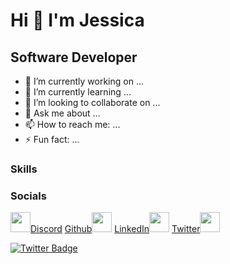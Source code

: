 Hi 👋 I'm Jessica
=================

Software Developer
------------------

- 🔭 I’m currently working on ...
- 🌱 I’m currently learning ...
- 👯 I’m looking to collaborate on ...
- 💬 Ask me about ...
- 📫 How to reach me: ...
- ⚡ Fun fact: ...


### Skills

<!--use html and css - find icons -->

### Socials

 <p align="left">
<a href="https://discord.com/users/Vivid Explorer#9347" target="_blank" rel="noreferrer"><img src="#" width="32" height="32" />Discord</a>
<a href="https://www.github.com/jessmccollum" target="_blank" rel="noreferrer">Github<img src="#" width="32" height="32" /></a>
<a href="https://www.linkedin.com/in/jessicamccollum" target="_blank" rel="noreferrer">LinkedIn<img src="https://raw.githubusercontent.com/jessmccolum/assets/linkedin.svg" width="32" height="32" /></a>
<a href="https://www.twitter.com/vividexplorer" target="_blank" rel="noreferrer">Twitter<img src="#" width="32" height="32" /></a>
</p> 


[![Twitter Badge](https://img.shields.io/badge/Twitter-Profile-informational?style=flat&logo=twitter&logoColor=white&color=1CA2F1)](https://twitter.com/vividexplorer)

[](https://img.shields.io/badge/Style-CSS-informational?style=flat&logo=css3&logoColor=white&color=4AB197)
